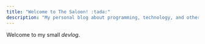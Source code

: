 ```yaml
---
title: "Welcome to The Saloon! :tada:"
description: "My personal blog about programming, technology, and other cool stuff."
---
```


Welcome to my small _devlog_.
